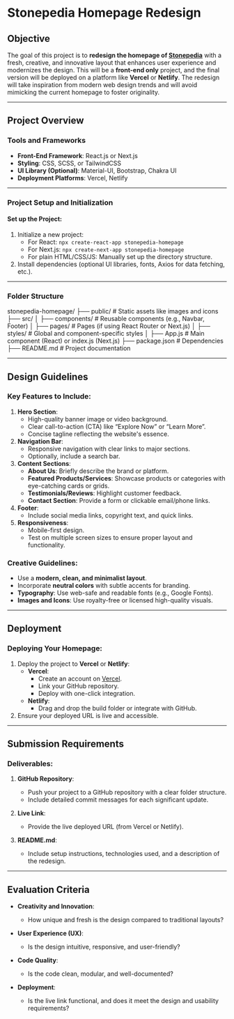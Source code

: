 # Stonepedia Homepage Redesign

## Objective

The goal of this project is to **redesign the homepage of [Stonepedia](https://stonepedia.in/)** with a fresh, creative, and innovative layout that enhances user experience and modernizes the design. This will be a **front-end only** project, and the final version will be deployed on a platform like **Vercel** or **Netlify**. The redesign will take inspiration from modern web design trends and will avoid mimicking the current homepage to foster originality.

---

## Project Overview

### Tools and Frameworks

- **Front-End Framework**: React.js or Next.js
- **Styling**: CSS, SCSS, or TailwindCSS
- **UI Library (Optional)**: Material-UI, Bootstrap, Chakra UI
- **Deployment Platforms**: Vercel, Netlify

---

### Project Setup and Initialization

#### Set up the Project:

1. Initialize a new project:
   - For React: `npx create-react-app stonepedia-homepage`
   - For Next.js: `npx create-next-app stonepedia-homepage`
   - For plain HTML/CSS/JS: Manually set up the directory structure.
2. Install dependencies (optional UI libraries, fonts, Axios for data fetching, etc.).

---

### Folder Structure

stonepedia-homepage/ ├── public/ # Static assets like images and icons ├── src/ │ ├── components/ # Reusable components (e.g., Navbar, Footer) │ ├── pages/ # Pages (if using React Router or Next.js) │ ├── styles/ # Global and component-specific styles │ ├── App.js # Main component (React) or index.js (Next.js) ├── package.json # Dependencies ├── README.md # Project documentation

---

## Design Guidelines

### Key Features to Include:

1. **Hero Section**:
   - High-quality banner image or video background.
   - Clear call-to-action (CTA) like “Explore Now” or “Learn More”.
   - Concise tagline reflecting the website's essence.
2. **Navigation Bar**:
   - Responsive navigation with clear links to major sections.
   - Optionally, include a search bar.
3. **Content Sections**:
   - **About Us**: Briefly describe the brand or platform.
   - **Featured Products/Services**: Showcase products or categories with eye-catching cards or grids.
   - **Testimonials/Reviews**: Highlight customer feedback.
   - **Contact Section**: Provide a form or clickable email/phone links.
4. **Footer**:
   - Include social media links, copyright text, and quick links.
5. **Responsiveness**:
   - Mobile-first design.
   - Test on multiple screen sizes to ensure proper layout and functionality.

### Creative Guidelines:

- Use a **modern, clean, and minimalist layout**.
- Incorporate **neutral colors** with subtle accents for branding.
- **Typography**: Use web-safe and readable fonts (e.g., Google Fonts).
- **Images and Icons**: Use royalty-free or licensed high-quality visuals.

---

## Deployment

### Deploying Your Homepage:

1. Deploy the project to **Vercel** or **Netlify**:
   - **Vercel**:
     - Create an account on [Vercel](https://vercel.com).
     - Link your GitHub repository.
     - Deploy with one-click integration.
   - **Netlify**:
     - Drag and drop the build folder or integrate with GitHub.
2. Ensure your deployed URL is live and accessible.

---

## Submission Requirements

### Deliverables:

1. **GitHub Repository**:

   - Push your project to a GitHub repository with a clear folder structure.
   - Include detailed commit messages for each significant update.

2. **Live Link**:

   - Provide the live deployed URL (from Vercel or Netlify).

3. **README.md**:
   - Include setup instructions, technologies used, and a description of the redesign.

---

## Evaluation Criteria

- **Creativity and Innovation**:
  - How unique and fresh is the design compared to traditional layouts?
- **User Experience (UX)**:

  - Is the design intuitive, responsive, and user-friendly?

- **Code Quality**:

  - Is the code clean, modular, and well-documented?

- **Deployment**:
  - Is the live link functional, and does it meet the design and usability requirements?
